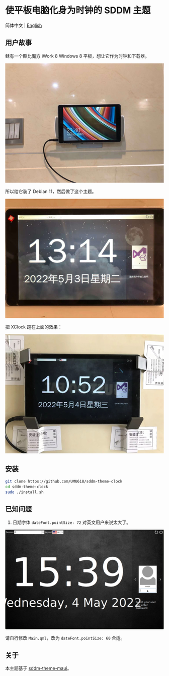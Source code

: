 # 使平板电脑化身为时钟的 SDDM 主题

简体中文 | [English](README.md)

## 用户故事

稣有一个酷比魔方 iWork 8 Windows 8 平板，想让它作为时钟和下载器。

![It was Windows 8.1!](images/before.jpg)

所以给它装了 Debian 11，然后做了这个主题。

![It is Debian 11!](images/after.jpg)

把 XClock 跑在上面的效果：

![With XClock Run on It](images/xclock.jpg)

## 安装

```sh
git clone https://github.com/UMU618/sddm-theme-clock
cd sddm-theme-clock
sudo ./install.sh
```

## 已知问题

1. 日期字体 `dateFont.pointSize: 72` 对英文用户来说太大了。

![Date in English](images/date-in-english.jpg)

请自行修改 `Main.qml`，改为 `dateFont.pointSize: 60` 合适。

## 关于

本主题基于 [sddm-theme-maui](https://github.com/sddm/sddm)。
